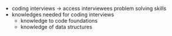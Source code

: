 - coding interviews -> access interviewees problem solving skills
- knowledges needed for coding interviews
  - knowledge to code foundations
  - knowledge of data structures

